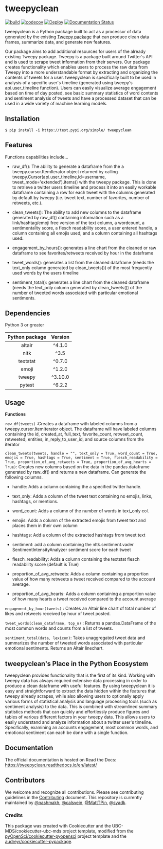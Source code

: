 # tweepyclean

[![build](https://github.com/UBC-MDS/tweepyclean/actions/workflows/build.yml/badge.svg)](https://github.com/UBC-MDS/tweepyclean/actions/workflows/build.yml) [![codecov](https://codecov.io/gh/UBC-MDS/tweepyclean/branch/main/graph/badge.svg?token=TBFG955Y1A)](https://codecov.io/gh/UBC-MDS/tweepyclean) [![Deploy](https://github.com/UBC-MDS/tweepyclean/actions/workflows/deploy.yml/badge.svg)](https://github.com/UBC-MDS/tweepyclean/actions/workflows/deploy.yml) [![Documentation Status](https://readthedocs.org/projects/tweepyclean/badge/?version=latest)](https://tweepyclean.readthedocs.io/en/latest/?badge=latest)

tweepyclean is a Python package built to act as a processor of data generated by the existing [Tweepy package](https://www.tweepy.org/) that can produce clean data frames, summarize data, and generate new features.

Our package aims to add additional resources for users of the already existing Tweepy package. Tweepy is a package built around Twitter's API and is used to scrape tweet information from their servers. Our package creates functionality which enables users to process the raw data from Tweepy into a more understandable format by extracting and organizing the contents of tweets for a user. tweepyclean is specifically built to be used in analysis of a specific user's timeline (generated using tweepy's api.user\_timeline function). Users can easily visualize average engagement based on time of day posted, see basic summary statistics of word contents and sentiment analysis of tweets and have a processed dataset that can be used in a wide variety of machine learning models.

## Installation

``` {.bash}
$ pip install -i https://test.pypi.org/simple/ tweepyclean
```

## Features

Functions capabilities include...

- raw_df(): The ability to generate a dataframe from the a tweepy.cursor.ItemIterator object returned by calling tweepy.Cursor(api.user_timeline,id=username, tweet_mode='extended').items() with the tweepy package. This is done to retrieve a twitter users timeline and process it into an easily workable dataframe containing a row for each tweet with the columns generated by default by tweepy (i.e. tweet text, number of favorites, number of retweets, etc.).

- clean_tweets(): The ability to add new columns to the dataframe generated by raw_df() containing information such as a link/hashtag/emoji free version of the text column, a wordcount, a sentimentality score, a flesch readability score, a user entered handle, a column containing all emojis used, and a column containing all hashtags used.

- engagement_by_hours(): generates a line chart from the cleaned or raw dataframe to see favorites/retweets received by hour in the dataframe

- tweet_words(): generates a list from the cleaned dataframe (needs the text_only column generated by clean_tweets()) of the most frequently used words by the users timeline

- sentiment_total(): generates a line chart from the cleaned dataframe (needs the text_only column generated by clean_tweets()) of the number of tweeted words associated with particular emotional sentiments.


## Dependencies

Python 3 or greater

**Python package**|**Version**
:-----:|:-----:
altair|^4.1.0
nltk|^3.5
textstat|^0.7.0
emoji|^1.2.0
tweepy|^3.10.0
pytest|^6.2.2


## Usage

**Functions**

`raw_df(tweets)` :Creates a dataframe with labeled columns from a tweepy.cursor.ItemIterator object. The dataframe will have labeled columns containing the id, created\_at, full\_text, favorite\_count, retweet\_count, retweeted, entities, in\_reply\_to\_user\_id, and source columns from the iterator

`clean_tweets(tweets, handle = "", text_only = True, word_count = True, emojis = True, hashtags = True, sentiment = True, flesch_readability = True, proportion_of_avg_retweets = True, proportion_of_avg_hearts = True)`: Creates new columns based on the data in the pandas.dataframe generated by raw\_df() and returns a new dataframe. Can generate the following columns.

-   handle: Adds a column containing the a specified twitter handle.

-   text\_only: Adds a column of the tweet text containing no emojis, links, hashtags, or mentions.

-   word\_count: Adds a column of the number of words in text_only col.

-   emojis: Adds a column of the extracted emojis from tweet text and places them in their own column

-   hashtags: Add a column of the extracted hashtags from tweet text

-   sentiment: add a column containing the nltk.sentiment.vader SentimentIntensityAnalyzer sentiment score for each tweet

-   flesch\_readability: Adds a column containing the textstat flesch readability score (default is True)

-   proportion\_of\_avg\_retweets: Adds a column containing a proportion value of how many retweets a tweet received compared to the account average.

-   proportion\_of\_avg\_hearts: Adds a column containing a proportion value of how many hearts a tweet received compared to the account average

`engagement_by_hour(tweets)` : Creates an Altair line chart of total number of likes and retweets received by hour of tweet posted.

`tweet_words(clean_dataframe, top_n)` : Returns a pandas.DataFrame of the most common words and counts from a list of tweets.

`sentiment_total(data, lexicon)`: Takes unaggregated tweet data and summarizes the number of tweeted words associated with particular emotional sentiments. Returns an Altair linechart.

## tweepyclean's Place in the Python Ecosystem

tweepyclean provides functionality that is the first of its kind. Working with tweepy data has always required extensive data processing in order to produce a clean dataframe with useful features. By using tweepyclean it is easy and straightforward to extract the data hidden within the features that tweepy already scrapes, while also allowing users to optionally apply various forms of statistical analysis and language processing tools (such as sentiment analysis) to the data. This is combined with streamlined summary statistics methods that can quickly and effortlessly produce figures and tables of various different factors in your tweepy data. This allows users to easily understand and analyze information about a twitter user's timeline. Specifically, examining an accounts engagement, most common words, and emotional sentiment can each be done with a single function.

## Documentation

The official documentation is hosted on Read the Docs: <https://tweepyclean.readthedocs.io/en/latest/>

## Contributors

We welcome and recognize all contributions. Please see contributing guidelines in the [Contributing](https://github.com/UBC-MDS/tweepyclean/blob/main/CONTRIBUTING.rst) document. This repository is currently maintained by [@nashmakh](https://github.com/nashmakh), [@calsvein](https://github.com/calsvein), [@MattTPin](https://github.com/MattTPin), [@syadk](https://github.com/syadk).

### Credits

This package was created with Cookiecutter and the UBC-MDS/cookiecutter-ubc-mds project template, modified from the [pyOpenSci/cookiecutter-pyopensci](https://github.com/pyOpenSci/cookiecutter-pyopensci) project template and the [audreyr/cookiecutter-pypackage](https://github.com/audreyr/cookiecutter-pypackage).
